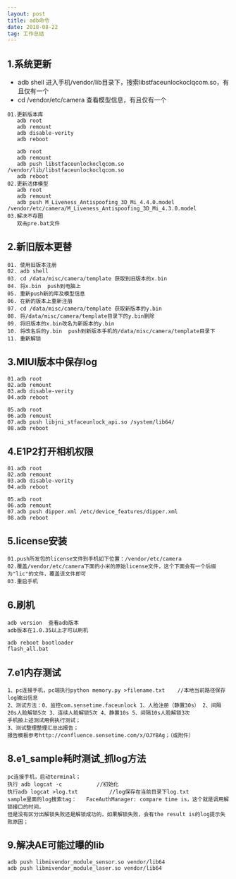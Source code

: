 ```yaml
---
layout: post
title: adb命令
date: 2018-08-22
tag: 工作总结
---
```

## 1.系统更新
- adb shell 进入手机/vendor/lib目录下，搜索libstfaceunlockoclqcom.so，有且仅有一个
- cd /vendor/etc/camera  查看模型信息，有且仅有一个

```
01.更新版本库
   adb root
   adb remount
   adb disable-verity
   adb reboot

   adb root
   adb remount
   adb push libstfaceunlockoclqcom.so /vendor/lib/libstfaceunlockoclqcom.so
   adb reboot
02.更新活体模型
   adb root
   adb remount
   adb push M_Liveness_Antispoofing_3D_Mi_4.4.0.model /vendor/etc/camera/M_Liveness_Antispoofing_3D_Mi_4.3.0.model
03.解决不存图
   双击pre.bat文件
```

## 2.新旧版本更替

```
01. 使用旧版本注册
02. adb shell
03. cd /data/misc/camera/template 获取到旧版本的x.bin
04. 将x.bin  push到电脑上
05. 重新push新的库及模型信息
06. 在新的版本上重新注册
07. cd /data/misc/camera/template 获取新版本的y.bin
08. 将/data/misc/camera/template目录下的y.bin删除
09. 将旧版本的x.bin改名为新版本的y.bin
10. 将改名后的y.bin  push到新版本手机的/data/misc/camera/template目录下
11. 重新解锁
```

## 3.MIUI版本中保存log

```
01.adb root
02.adb remount
03.adb disable-verity
04.adb reboot

05.adb root
06.adb remount
07.adb push libjni_stfaceunlock_api.so /system/lib64/
08.adb reboot
```

## 4.E1P2打开相机权限

```
01.adb root
02.adb remount
03.adb disable-verity
04.adb reboot

05.adb root
06.adb remount
07.adb push dipper.xml /etc/device_features/dipper.xml
08.adb reboot
```

## 5.license安装

```
01.push所发包的license文件到手机如下位置：/vendor/etc/camera
02.覆盖/vendor/etc/camera下面的小米的原始license文件，这个下面会有一个后缀为"lic"的文件，覆盖该文件即可
03.重启手机
```

## 6.刷机

```
adb version  查看adb版本
adb版本在1.0.35以上才可以刷机

adb reboot bootloader
flash_all.bat
```

## 7.e1内存测试

```
1、pc连接手机，pc端执行python memory.py >filename.txt    //本地当前路径保存log输出信息
2、测试方法：0、监控com.sensetime.faceunlock 1、人脸注册（静置30s） 2、间隔20s人脸解锁5次 3、连续人脸解锁5次 4、静置10s 5、间隔10s人脸解锁3次
手机按上述测试用例执行测试；
3、测试整理整理汇总出报告；
报告模板参考http://confluence.sensetime.com/x/OJYBAg；（或附件）
```

## 8.e1_sample耗时测试_抓log方法

```
pc连接手机，启动terminal；
执行 adb logcat -c           //初始化
执行adb logcat >log.txt          //log保存在当前目录下log.txt
sample里面的log搜索tag：   FaceAuthManager: compare time is，这个就是调用解锁接口的时间，
但是没有区分出解锁失败还是解锁成功的，如果解锁失败，会有the result is的log提示失败原因；
```

## 9.解决AE可能过曝的lib

```
adb push libmivendor_module_sensor.so vendor/lib64
adb push libmivendor_module_laser.so vendor/lib64
```

